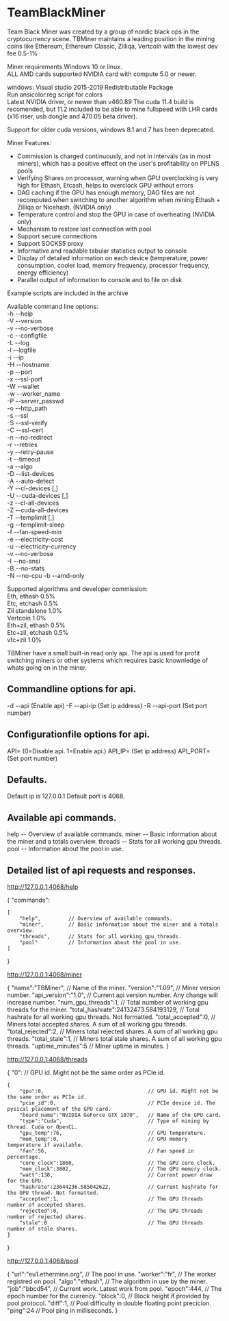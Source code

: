 # TeamBlackMiner
Team Black Miner was created by a group of nordic black ops in the cryptocurrency scene.
TBMiner maintains a leading position in the mining coins like Ethereum, Ethereum Classic, Zilliqa, Vertcoin with the lowest dev fee 0.5-1%

Miner requirements
Windows 10 or linux.            
ALL AMD cards supported
NVIDIA card with compute 5.0 or newer.                

windows:
Visual studio 2015-2019 Redistributable Package                  
Run ansicolor.reg script for colors                     
Latest NVIDIA driver, or newer than v460.89
The cuda 11.4 build is recomended, but 11.2 included to be able to mine fullspeed with LHR cards (x16 riser, usb dongle and 470.05 beta driver).

Support for older cuda versions, windows 8.1 and 7 has been deprecated.

Miner Features:
+ Commission is charged continuously, and not in intervals (as in most miners), which has a positive effect on the user's profitability on PPLNS pools
+ Verifying Shares on processor, warning when GPU overclocking is very high for Ethash, Etcash, helps to overclock GPU without errors
+ DAG caching if the GPU has enough memory, DAG files are not recomputed when switching to another algorithm when mining Ethash + Zilliqa or Nicehash. (NVIDIA only)
+ Temperature control and stop the GPU in case of overheating (NVIDIA only)
+ Mechanism to restore lost connection with pool
+ Support secure connections
+ Support SOCKS5 proxy
+ Informative and readable tabular statistics output to console
+ Display of detailed information on each device (temperature, power consumption, cooler load, memory frequency, processor frequency, energy efficiency)
+ Parallel output of information to console and to file on disk

Example scripts are included in the archive

Available command line options:                 
-h --help                 
-V --version                  
-v --no-verbose                  
-c --configfile                  
-L --log                 
-l --logfile                  
-i --ip                     
-H --hostname                   
-p --port                      
-x --ssl-port                      
-W --wallet                        
-w --worker_name                     
-P --server_passwd                    
-o --http_path                         
-s --ssl                                   
-S --ssl-verify                         
-C --ssl-cert                  
-n --no-redirect               
-r --retries                  
-y --retry-pause             
-t --timeout                  
-a --algo                  
-D --list-devices               
-A --auto-detect                 
-Y --cl-devices [,]               
-U --cuda-devices [,]              
-z --cl-all-devices                
-Z --cuda-all-devices               
-T --templimit [,]                 
-g --templimit-sleep                  
-f --fan-speed-min                
-e --electricity-cost                
-u --electricity-currency            
-v --no-verbose                 
-I --no-ansi                 
-B --no-stats                   
-N --no-cpu
-b --amd-only

Supported algorithms and developer commission:                  
Eth, ethash              0.5%                   
Etc, etchash             0.5%                 
Zil standalone           1.0%                 
Vertcoin                 1.0%               
Eth+zil, ethash          0.5%              
Etc+zil, etchash         0.5%                 
vtc+zil			 1.0%                   

TBMiner have a small built-in read only api.
The api is used for profit switching miners or other systems
which requires basic knownledge of whats going on in the miner.

Commandline options for api.
----------------------------
-d --api        (Enable api)
-F --api-ip     (Set ip address)
-R --api-port   (Set port number)

Configurationfile options for api.
----------------------------------
API=            (0=Disable api. 1=Enable api.)
API_IP=         (Set ip address)
API_PORT=       (Set port number)

Defaults.
---------
Default ip is 127.0.0.1
Default port is 4068.

Available api commands.
----------------------
help -- Overview of available commands.
miner -- Basic information about the miner and a totals overview.
threads -- Stats for all working gpu threads.
pool -- Information about the pool in use.

Detailed list of api requests and responses.
-------------------------------------------

http://127.0.0.1:4068/help

{
    "commands":

    [
        "help",         // Overview of available commands.
        "miner",        // Basic information about the miner and a totals overview.
        "threads",      // Stats for all working gpu threads.
        "pool"          // Information about the pool in use.
    ]
}

http://127.0.0.1:4068/miner

{
    "name":"TBMiner",                      // Name of the miner.
    "version":"1.09",                      // Miner version number.
    "api_version":"1.0",                   // Current api version number. Any change will increase number.
    "num_gpu_threads":1,                   // Total number of working gpu threads for the miner.
    "total_hashrate":24132473.584193129,   // Total hashrate for all working gpu threads. Not formatted.
    "total_accepted":0,                    // Miners total accepted shares. A sum of all working gpu threads.
    "total_rejected":2,                    // Miners total rejected shares. A sum of all working gpu threads.
    "total_stale":1,                       // Miners total stale shares. A sum of all working gpu threads.
    "uptime_minutes":5                     // Miner uptime in minutes.
}

http://127.0.0.1:4068/threads

{
    "0":                                          // GPU id. Might not be the same order as PCIe id.

    {
        "gpu":0,                                  // GPU id. Might not be the same order as PCIe id.
        "pcie_id":0,                              // PCIe device id. The pysical placement of the GPU card.
        "board_name":"NVIDIA GeForce GTX 1070",   // Name of the GPU card.
        "type":"Cuda",                            // Type of mining by thread. Cuda or OpenCL.
        "gpu_temp":76,                            // GPU temperature.
        "mem_temp":0,                             // GPU memory temperature if available.
        "fan":56,                                 // Fan speed in percentage.
        "core_clock":1860,                        // The GPU core clock.
        "mem_clock":3802,                         // The GPU memory clock.
        "watt":138,                               // Current power draw for the GPU.
        "hashrate":23644236.585042622,            // Current hashrate for the GPU thread. Not formatted.
        "accepted":1,                             // The GPU threads number of accepted shares.
        "rejected":0,                             // The GPU threads number of rejected shares.
        "stale":0                                 // The GPU threads number of stale shares.
    }
}

http://127.0.0.1:4068/pool

{
    "url":"eu1.ethermine.org",  // The pool in use.
    "worker":"fr",              // The worker registred on pool.
    "algo":"ethash",            // The algorithm in use by the miner.
    "job":"bbcd54",             // Current work. Latest work from pool.
    "epoch":444,                // The epoch number for the currency.
    "block":0,                  // Block height if provided by pool protocol.
    "diff":1,                   // Pool difficulty in double floating point precicion.
    "ping":24                   // Pool ping in milliseconds.
}
